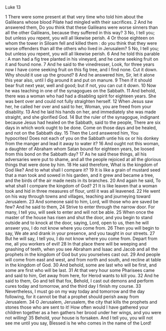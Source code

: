 Luke 13

1	There were some present at that very time who told him about the Galileans whose blood Pilate had mingled with their sacrifices.
2	And he answered them, Do you think that these Galileans were worse sinners than all the other Galileans, because they suffered in this way?
3	No, I tell you; but unless you repent, you will all likewise perish.
4	Or those eighteen on whom the tower in Siloam fell and killed them : do you think that they were worse offenders than all the others who lived in Jerusalem?
5	No, I tell you; but unless you repent, you will all likewise perish.
6	And he told this parable : A man had a fig tree planted in his vineyard, and he came seeking fruit on it and found none.
7	And he said to the vinedresser, Look, for three years now I have come seeking fruit on this fig tree, and I find none. Cut it down. Why should it use up the ground?
8	And he answered him, Sir, let it alone this year also, until I dig around it and put on manure.
9	Then if it should bear fruit next year, well and good; but if not, you can cut it down.
10	Now he was teaching in one of the synagogues on the Sabbath.
11	And behold, there was a woman who had had a disabling spirit for eighteen years. She was bent over and could not fully straighten herself.
12	When Jesus saw her, he called her over and said to her, Woman, you are freed from your disability.
13	And he laid his hands on her, and immediately she was made straight, and she glorified God.
14	But the ruler of the synagogue, indignant because Jesus had healed on the Sabbath, said to the people, There are six days in which work ought to be done. Come on those days and be healed, and not on the Sabbath day.
15	Then the Lord answered him, You hypocrites! Does not each of you on the Sabbath untie his ox or his donkey from the manger and lead it away to water it?
16	And ought not this woman, a daughter of Abraham whom Satan bound for eighteen years, be loosed from this bond on the Sabbath day?
17	As he said these things, all his adversaries were put to shame, and all the people rejoiced at all the glorious things that were done by him.
18	He said therefore, What is the kingdom of God like? And to what shall I compare it?
19	It is like a grain of mustard seed that a man took and sowed in his garden, and it grew and became a tree, and the birds of the air made nests in its branches.
20	And again he said, To what shall I compare the kingdom of God?
21	It is like leaven that a woman took and hid in three measures of flour, until it was all leavened.
22	He went on his way through towns and villages, teaching and journeying toward Jerusalem.
23	And someone said to him, Lord, will those who are saved be few? And he said to them,
24	Strive to enter through the narrow door. For many, I tell you, will seek to enter and will not be able.
25	When once the master of the house has risen and shut the door, and you begin to stand outside and to knock at the door, saying, Lord, open to us, then he will answer you, I do not know where you come from.
26	Then you will begin to say, We ate and drank in your presence, and you taught in our streets.
27	But he will say, I tell you, I do not know where you come from. Depart from me, all you workers of evil!
28	In that place there will be weeping and gnashing of teeth, when you see Abraham and Isaac and Jacob and all the prophets in the kingdom of God but you yourselves cast out.
29	And people will come from east and west, and from north and south, and recline at table in the kingdom of God.
30	And behold, some are last who will be first, and some are first who will be last.
31	At that very hour some Pharisees came and said to him, Get away from here, for Herod wants to kill you.
32	And he said to them, Go and tell that fox, Behold, I cast out demons and perform cures today and tomorrow, and the third day I finish my course.
33	Nevertheless, I must go on my way today and tomorrow and the day following, for it cannot be that a prophet should perish away from Jerusalem.
34	O Jerusalem, Jerusalem, the city that kills the prophets and stones those who are sent to it! How often would I have gathered your children together as a hen gathers her brood under her wings, and you were not willing!
35	Behold, your house is forsaken. And I tell you, you will not see me until you say, Blessed is he who comes in the name of the Lord!

